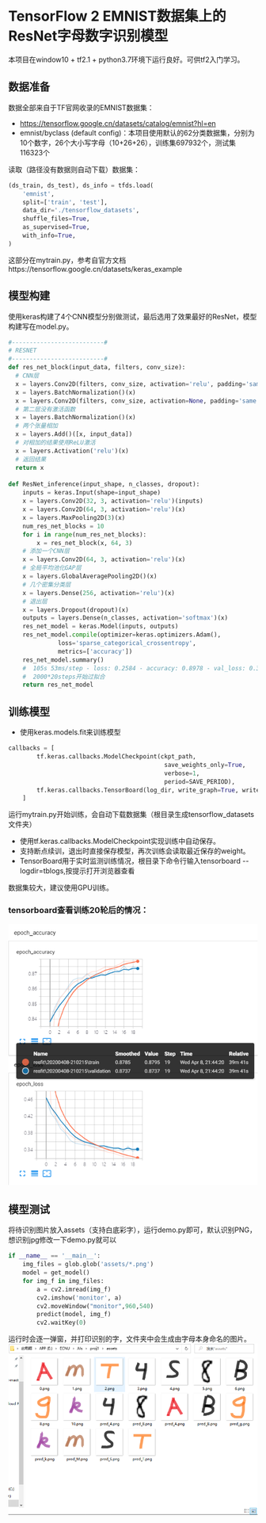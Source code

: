 # TensorFlow 2 EMNIST数据集上的ResNet字母数字识别模型
本项目在window10 + tf2.1 + python3.7环境下运行良好。可供tf2入门学习。

## 数据准备

数据全部来自于TF官网收录的EMNIST数据集：
- https://tensorflow.google.cn/datasets/catalog/emnist?hl=en
- emnist/byclass (default config)：本项目使用默认的62分类数据集，分别为10个数字，26个大小写字母（10+26+26），训练集697932个，测试集116323个

读取（路径没有数据则自动下载）数据集：
```python
(ds_train, ds_test), ds_info = tfds.load(
    'emnist',
    split=['train', 'test'],
    data_dir='./tensorflow_datasets',
    shuffle_files=True,
    as_supervised=True,
    with_info=True,
) 
```
这部分在mytrain.py，参考自官方文档https://tensorflow.google.cn/datasets/keras_example


## 模型构建

使用keras构建了4个CNN模型分别做测试，最后选用了效果最好的ResNet，模型构建写在model.py。


```python
#--------------------------#
# RESNET
#--------------------------#
def res_net_block(input_data, filters, conv_size):
  # CNN层
  x = layers.Conv2D(filters, conv_size, activation='relu', padding='same')(input_data)
  x = layers.BatchNormalization()(x)
  x = layers.Conv2D(filters, conv_size, activation=None, padding='same')(x)
  # 第二层没有激活函数
  x = layers.BatchNormalization()(x)
  # 两个张量相加
  x = layers.Add()([x, input_data])
  # 对相加的结果使用ReLU激活
  x = layers.Activation('relu')(x)
  # 返回结果
  return x

def ResNet_inference(input_shape, n_classes, dropout):
    inputs = keras.Input(shape=input_shape)
    x = layers.Conv2D(32, 3, activation='relu')(inputs)
    x = layers.Conv2D(64, 3, activation='relu')(x)
    x = layers.MaxPooling2D(3)(x)
    num_res_net_blocks = 10
    for i in range(num_res_net_blocks):
        x = res_net_block(x, 64, 3)
    # 添加一个CNN层
    x = layers.Conv2D(64, 3, activation='relu')(x)
    # 全局平均池化GAP层
    x = layers.GlobalAveragePooling2D()(x)
    # 几个密集分类层
    x = layers.Dense(256, activation='relu')(x)
    # 退出层
    x = layers.Dropout(dropout)(x)
    outputs = layers.Dense(n_classes, activation='softmax')(x)
    res_net_model = keras.Model(inputs, outputs)
    res_net_model.compile(optimizer=keras.optimizers.Adam(),
              loss='sparse_categorical_crossentropy',
              metrics=['accuracy'])
    res_net_model.summary()
    #  105s 53ms/step - loss: 0.2584 - accuracy: 0.8978 - val_loss: 0.3838 - val_accuracy: 0.8743
    #  2000*20steps开始过拟合
    return res_net_model
```



## 训练模型

- 使用keras.models.fit来训练模型
```python
callbacks = [
        tf.keras.callbacks.ModelCheckpoint(ckpt_path,
                                            save_weights_only=True,
                                            verbose=1,
                                            period=SAVE_PERIOD),
        tf.keras.callbacks.TensorBoard(log_dir, write_graph=True, write_images=True)
    ]
```

运行mytrain.py开始训练，会自动下载数据集（根目录生成tensorflow_datasets文件夹）

- 使用tf.keras.callbacks.ModelCheckpoint实现训练中自动保存。
- 支持断点续训，退出时直接保存模型，再次训练会读取最近保存的weight。
- TensorBoard用于实时监测训练情况，根目录下命令行输入tensorboard --logdir=tblogs,按提示打开浏览器查看

数据集较大，建议使用GPU训练。

### tensorboard查看训练20轮后的情况：
![Image text](https://github.com/JiJiFlyer/tf2_emnist_test/blob/master/imgs/20epochs.png)



## 模型测试
将待识别图片放入assets（支持白底彩字），运行demo.py即可，默认识别PNG，想识别jpg修改一下demo.py就可以
```python
if __name__ == '__main__':
    img_files = glob.glob('assets/*.png')
    model = get_model()
    for img_f in img_files:
        a = cv2.imread(img_f)
        cv2.imshow('monitor', a)
        cv2.moveWindow("monitor",960,540)
        predict(model, img_f)
        cv2.waitKey(0)
```
运行时会逐一弹窗，并打印识别的字，文件夹中会生成由字母本身命名的图片。
![Image text](https://github.com/JiJiFlyer/tf2_emnist_test/blob/master/imgs/demo.png)
